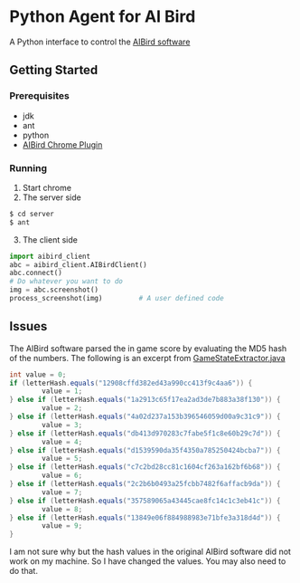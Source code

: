 # Python Agent for AI Bird

A Python interface to control the [AIBird software](https://aibirds.org)

## Getting Started

### Prerequisites

* jdk
* ant
* python
* [AIBird Chrome Plugin](https://aibirds.org/basic-game-playing-software/getting-started.html)

### Running
1. Start chrome
2. The server side
```bash
$ cd server
$ ant
```
3. The client side
```python
import aibird_client
abc = aibird_client.AIBirdClient()
abc.connect()
# Do whatever you want to do
img = abc.screenshot()
process_screenshot(img)         # A user defined code
```

## Issues
The AIBird software parsed the in game score by evaluating the MD5 hash of the numbers.
The following is an excerpt from [GameStateExtractor.java](server/src/ab/vision/GameStateExtractor.java)
```java
int value = 0;
if (letterHash.equals("12908cffd382ed43a990cc413f9c4aa6")) {
        value = 1;
} else if (letterHash.equals("1a2913c65f17ea2ad3de7b883a38f130")) {
        value = 2;
} else if (letterHash.equals("4a02d237a153b396546059d00a9c31c9")) {
        value = 3;
} else if (letterHash.equals("db413d970283c7fabe5f1c8e60b29c7d")) {
        value = 4;
} else if (letterHash.equals("d1539590da35f4350a785250424bcba7")) {
        value = 5;
} else if (letterHash.equals("c7c2bd28cc81c1604cf263a162bf6b68")) {
        value = 6;
} else if (letterHash.equals("2c2b6b0493a25fcbb7482f6affacb9da")) {
        value = 7;
} else if (letterHash.equals("357589065a43445cae8fc14c1c3eb41c")) {
        value = 8;
} else if (letterHash.equals("13849e06f884988983e71bfe3a318d4d")) {
        value = 9;
}
```
I am not sure why but the hash values in the original AIBird software did not work on my machine.
So I have changed the values. You may also need to do that.
